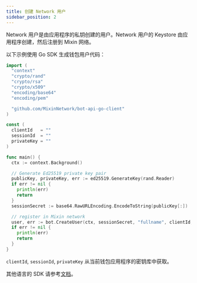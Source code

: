 ```yaml
---
title: 创建 Network 用户
sidebar_position: 2
---
```


Network 用户是由应用程序的私钥创建的用户。Network 用户的 Keystore 由应用程序创建，然后注册到 Mixin 网络。

以下示例使用 Go SDK 生成钱包用户代码：

```go
import (
  "context"
  "crypto/rand"
  "crypto/rsa"
  "crypto/x509"
  "encoding/base64"
  "encoding/pem"

  "github.com/MixinNetwork/bot-api-go-client"
)

const (
  clientId   = ""
  sessionId  = ""
  privateKey = ""
)

func main() {
  ctx := context.Background()

  // Generate Ed25519 private key pair
  publicKey, privateKey, err := ed25519.GenerateKey(rand.Reader)
  if err != nil {
    println(err)
    return
  }
  sessionSecret := base64.RawURLEncoding.EncodeToString(publicKey[:])

  // register in Mixin network
  user, err := bot.CreateUser(ctx, sessionSecret, "fullname", clientId, sessionId, privateKey)
  if err != nil {
    println(err)
    return
  }
}
```

`clientId`, `sessionId`, `privateKey` 从当前钱包应用程序的密钥库中获取。

其他语言的 SDK 请参考[文档](/docs/resources/sdk)。
